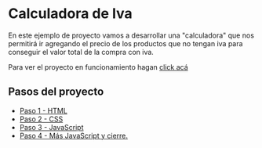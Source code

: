 # Calculadora de Iva

En este ejemplo de proyecto vamos a desarrollar una "calculadora" que nos permitirá ir agregando el precio de los productos que no tengan iva para conseguir el valor total de la compra con iva.

Para ver el proyecto en funcionamiento hagan [click acá](c9.io)

## Pasos del proyecto

* [Paso 1 - HTML](https://www.github.com/JuanIgnacioCuiule/TallerInicialCMD/ProyectosEjemplo/Calculadora_IVA/Paso1-HTML)
* [Paso 2 - CSS](https://www.github.com/JuanIgnacioCuiule/TallerInicialCMD/ProyectosEjemplo/Calculadora_IVA/Paso2-CSS)
* [Paso 3 - JavaScript](https://www.github.com/JuanIgnacioCuiule/TallerInicialCMD/ProyectosEjemplo/Calculadora_IVA/Paso3-JS)
* [Paso 4 - Más JavaScript y cierre.](https://www.github.com/JuanIgnacioCuiule/TallerInicialCMD/ProyectosEjemplo/Calculadora_IVA/Paso4-Cierre)
